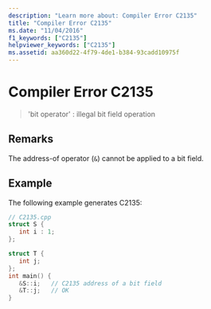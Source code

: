 ```yaml
---
description: "Learn more about: Compiler Error C2135"
title: "Compiler Error C2135"
ms.date: "11/04/2016"
f1_keywords: ["C2135"]
helpviewer_keywords: ["C2135"]
ms.assetid: aa360d22-4f79-4de1-b384-93cadd10975f
---
```

# Compiler Error C2135

> 'bit operator' : illegal bit field operation

## Remarks

The address-of operator (`&`) cannot be applied to a bit field.

## Example

The following example generates C2135:

```cpp
// C2135.cpp
struct S {
   int i : 1;
};

struct T {
   int j;
};
int main() {
   &S::i;   // C2135 address of a bit field
   &T::j;   // OK
}
```
